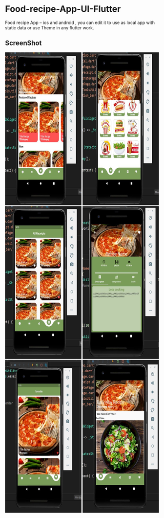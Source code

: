 # Food-recipe-App-UI-Flutter
Food recipe App – ios and android , you can edit it to use as local app with static data or use Theme in any flutter work.

## ScreenShot
<img src="screen/homePage.jpg" width="250" height="500"/> <img src="screen/catigoresPage.jpg" width="250" height="500"/> <img src="screen/allRecipePage.jpg" width="250" height="500"/>
<img src="screen/detailRecipePage.jpg" width="250" height="500"/> <img src="screen/favoratePage.jpg" width="250" height="500"/> <img src="screen/infoPage.jpg" width="250" height="500"/>

